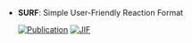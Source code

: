 



- **SURF**: Simple User-Friendly Reaction Format  

    [![Publication](https://img.shields.io/badge/Publication-Citations:0-blue?style=for-the-badge&logo=bookstack)](https://doi.org/10.1002/minf.202400361) 
    [![JIF](https://img.shields.io/badge/Impact_Factor-2.80-purple?style=for-the-badge&logo=academia)](https://doi.org/10.1002/minf.202400361)



